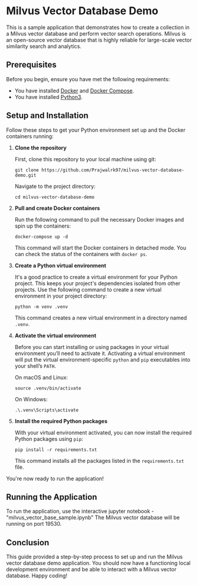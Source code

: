 # Milvus Vector Database Demo

This is a sample application that demonstrates how to create a collection in a Milvus vector database and perform vector search operations. Milvus is an open-source vector database that is highly reliable for large-scale vector similarity search and analytics.

## Prerequisites

Before you begin, ensure you have met the following requirements:

- You have installed [Docker](https://docs.docker.com/get-docker/) and [Docker Compose](https://docs.docker.com/compose/install/).
- You have installed [Python3](https://www.python.org/downloads/).

## Setup and Installation

Follow these steps to get your Python environment set up and the Docker containers running:

1. **Clone the repository**

   First, clone this repository to your local machine using git:

   ```
   git clone https://github.com/Prajwalrk97/milvus-vector-database-demo.git
   ```

   Navigate to the project directory:

   ```
   cd milvus-vector-database-demo
   ```

2. **Pull and create Docker containers**

   Run the following command to pull the necessary Docker images and spin up the containers:

   ```
   docker-compose up -d
   ```

   This command will start the Docker containers in detached mode. You can check the status of the containers with `docker ps`.

3. **Create a Python virtual environment**

   It's a good practice to create a virtual environment for your Python project. This keeps your project's dependencies isolated from other projects. Use the following command to create a new virtual environment in your project directory:

   ```
   python -m venv .venv
   ```

   This command creates a new virtual environment in a directory named `.venv`.

4. **Activate the virtual environment**

   Before you can start installing or using packages in your virtual environment you’ll need to activate it. Activating a virtual environment will put the virtual environment-specific `python` and `pip` executables into your shell’s `PATH`.

   On macOS and Linux:

   ```
   source .venv/bin/activate
   ```

   On Windows:

   ```
   .\.venv\Scripts\activate
   ```

5. **Install the required Python packages**

   With your virtual environment activated, you can now install the required Python packages using `pip`:

   ```
   pip install -r requirements.txt
   ```

   This command installs all the packages listed in the `requirements.txt` file.

You're now ready to run the application!

## Running the Application

To run the application, use the interactive jupyter notebook - "milvus_vector_base_sample.ipynb"
The Milvus vector database will be running on port 19530.

## Conclusion

This guide provided a step-by-step process to set up and run the Milvus vector database demo application. You should now have a functioning local development environment and be able to interact with a Milvus vector database. Happy coding!